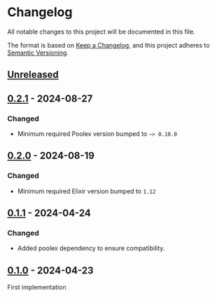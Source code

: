 # Changelog

All notable changes to this project will be documented in this file.

The format is based on [Keep a Changelog](https://keepachangelog.com/en/1.0.0/),
and this project adheres to [Semantic Versioning](https://semver.org/spec/v2.0.0.html).

## [Unreleased]

## [0.2.1] - 2024-08-27

### Changed

- Minimum required Poolex version bumped to `~> 0.10.0`

## [0.2.0] - 2024-08-19

### Changed

- Minimum required Elixir version bumped to `1.12`

## [0.1.1] - 2024-04-24

### Changed

- Added poolex dependency to ensure compatibility.

## [0.1.0] - 2024-04-23

First implementation

[unreleased]: https://github.com/general-CbIC/poolex_prom_ex/compare/v0.2.1...HEAD
[0.2.1]: https://github.com/general-CbIC/poolex_prom_ex/compare/v0.2.0...v0.2.1
[0.2.0]: https://github.com/general-CbIC/poolex_prom_ex/compare/v0.1.1...v0.2.0
[0.1.1]: https://github.com/general-CbIC/poolex_prom_ex/compare/v0.1.0...v0.1.1
[0.1.0]: https://github.com/general-CbIC/poolex_prom_ex/releases/tag/v0.1.0
